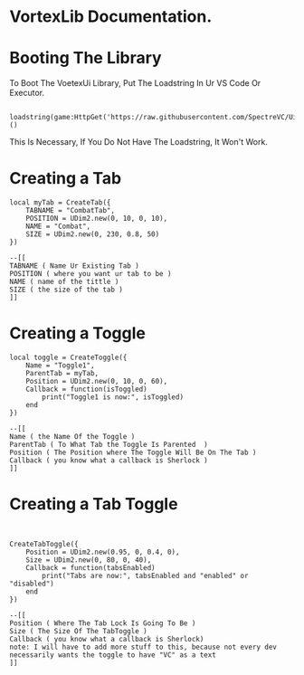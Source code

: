 # VortexLib Documentation. #


# Booting The Library #

To Boot The VoetexUi Library, Put The Loadstring In Ur VS Code Or Executor.

```

loadstring(game:HttpGet('https://raw.githubusercontent.com/SpectreVC/UiLib.lua/Core/Core.lua'))()

```

This Is Necessary, If You Do Not Have The Loadstring, It Won't Work. 


# Creating a Tab #

```
local myTab = CreateTab({
    TABNAME = "CombatTab",
    POSITION = UDim2.new(0, 10, 0, 10),
    NAME = "Combat",
    SIZE = UDim2.new(0, 230, 0.8, 50)
})

--[[
TABNAME ( Name Ur Existing Tab )
POSITION ( where you want ur tab to be )
NAME ( name of the tittle )
SIZE ( the size of the tab )
]]
```


# Creating a Toggle #


```
local toggle = CreateToggle({
    Name = "Toggle1",
    ParentTab = myTab,
    Position = UDim2.new(0, 10, 0, 60),
    Callback = function(isToggled)
        print("Toggle1 is now:", isToggled)
    end
})

--[[
Name ( the Name Of the Toggle )
ParentTab ( To What Tab the Toggle Is Parented  )
Position ( The Position where The Toggle Will Be On The Tab )
Callback ( you know what a callback is Sherlock )
]]

```

# Creating a Tab Toggle #


```


CreateTabToggle({
    Position = UDim2.new(0.95, 0, 0.4, 0),
    Size = UDim2.new(0, 80, 0, 40),
    Callback = function(tabsEnabled)
        print("Tabs are now:", tabsEnabled and "enabled" or "disabled")
    end
})

--[[
Position ( Where The Tab Lock Is Going To Be )
Size ( The Size Of The TabToggle )
Callback ( you know what a callback is Sherlock)
note: I will have to add more stuff to this, because not every dev necessarily wants the toggle to have "VC" as a text
]]






